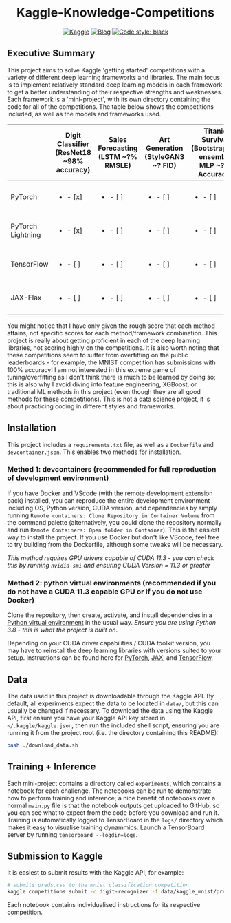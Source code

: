 <div align="center">

# Kaggle-Knowledge-Competitions

[![Kaggle](http://img.shields.io/badge/Kaggle-Competitions-44c5ce.svg)](https://www.kaggle.com/competitions)
[![Blog](http://img.shields.io/badge/Blog-TBD-c044ce.svg)](https://charl-ai.github.io/)
[![Code style: black](https://img.shields.io/badge/code%20style-black-000000.svg)](https://github.com/psf/black)


</div>

## Executive Summary

This project aims to solve Kaggle 'getting started' competitions with a variety of different deep learning frameworks and libraries. The main focus is to implement relatively standard deep learning models in each framework to get a better understanding of their respective strengths and weaknesses. Each framework is a 'mini-project', with its own directory containing the code for all of the competitions. The table below shows the competitions included, as well as the models and frameworks used.

|                   | Digit Classifier (ResNet18 ~98% accuracy) | Sales Forecasting (LSTM ~?% RMSLE) | Art Generation (StyleGAN3 ~? FID) | Titanic Survival (Bootstrapped ensemble MLP ~?% Accuracy)| Tweet NLP (BERT ~80% F1) |
|-------------------|-----------------------------|--------------------------|-----------------------------|--------------------------|--------------------------|
| PyTorch           | <ul><li>- [x] </li></ul>    | <ul><li>- [ ] </li></ul> | <ul><li>- [ ] </li></ul>    | <ul><li>- [ ] </li></ul> | <ul><li>- [ ] </li></ul> |
| PyTorch Lightning | <ul><li>- [x] </li></ul>    | <ul><li>- [ ] </li></ul> | <ul><li>- [ ] </li></ul>    | <ul><li>- [ ] </li></ul> | <ul><li>- [x] </li></ul> |
| TensorFlow        | <ul><li>- [ ] </li></ul>    | <ul><li>- [ ] </li></ul> | <ul><li>- [ ] </li></ul>    | <ul><li>- [ ] </li></ul> | <ul><li>- [ ] </li></ul> |
| JAX-Flax              | <ul><li>- [ ] </li></ul>    | <ul><li>- [ ] </li></ul> | <ul><li>- [ ] </li></ul>    | <ul><li>- [ ] </li></ul> | <ul><li>- [ ] </li></ul> |


You might notice that I have only given the rough score that each method attains, not specific scores for each method/framework combination. This project is really about getting proficient in each of the deep learning libraries, not scoring highly on the competitions. It is also worth noting that these competitions seem to suffer from overfitting on the public leaderboards - for example, the MNIST competition has submissions with 100% accuracy! I am not interested in this extreme game of tuning/overfitting as I don't think there is much to be learned by doing so; this is also why I avoid diving into feature engineering, XGBoost, or traditional ML methods in this project (even though they are all good methods for these competitions). This is not a data science project, it is about practicing coding in different styles and frameworks.


## Installation

This project includes a `requirements.txt` file, as well as a `Dockerfile` and `devcontainer.json`. This enables two methods for installation.

### Method 1: devcontainers (recommended for full reproduction of development environment)

If you have Docker and VScode (with the remote development extension pack) installed, you can reproduce the entire development environment including OS, Python version, CUDA version, and dependencies by simply running `Remote containers: Clone Repository in Container Volume` from the command palette (alternatively, you could clone the repository normally and run `Remote Containers: Open folder in Container`). This is the easiest way to install the project. If you use Docker but don't like VScode, feel free to try building from the Dockerfile, although some tweaks will be necessary.

*This method requires GPU drivers capable of CUDA 11.3 - you can check this by running `nvidia-smi` and ensuring CUDA Version = 11.3 or greater*

### Method 2: python virtual environments (recommended if you do not have a CUDA 11.3 capable GPU or if you do not use Docker)

Clone the repository, then create, activate, and install dependencies in a [Python virtual environment](https://docs.python.org/3/tutorial/venv.html) in the usual way. *Ensure you are using Python 3.8 - this is what the project is built on*.

Depending on your CUDA driver capabilities / CUDA toolkit version, you may have to reinstall the deep learning libraries with versions suited to your setup. Instructions can be found here for [PyTorch](https://pytorch.org/get-started/locally/), [JAX](https://github.com/google/jax#installation), and [TensorFlow](https://www.tensorflow.org/install/gpu).


## Data

The data used in this project is downloadable through the Kaggle API. By default, all experiments expect the data to be located in ```data/```, but this can usually be changed if necessary. To download the data using the Kaggle API, first ensure you have your Kaggle API key stored in ```~/.kaggle/kaggle.json```, then run the included shell script, ensuring you are running it from the project root (i.e. the directory containing this README):

```bash
bash ./download_data.sh
```

## Training + Inference

Each mini-project contains a directory called `experiments`, which contains a notebook for each challenge. The notebooks can be run to demonstrate how to perform training and inference; a nice benefit of notebooks over a normal `main.py` file is that the notebook outputs get uploaded to GitHub, so you can see what to expect from the code before you download and run it. Training is automatically logged to TensorBoard in the `logs/`  directory which makes it easy to visualise training dynammics. Launch a TensorBoard server by running `tensorboard --logdir=logs`.

## Submission to Kaggle

It is easiest to submit results with the Kaggle API, for example:
```bash
# submits preds.csv to the mnist classification competition
kaggle competitions submit -c digit-recognizer -f data/kaggle_mnist/preds.csv --message first_submission_with_api
```
Each notebook contains individualised instructions for its respective competition.

